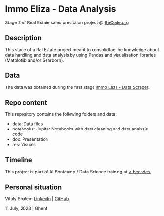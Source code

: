 # Immo Eliza - Data Analysis
Stage 2 of Real Estate sales prediction project @ [BeCode.org](www.becode.org)

## Description

This stage of a Ral Estate project meant to consolidtae the knowledge about data handling and data analysis by using Pandas and visualisation libraries (Matplotlib and/or Searborn).

## Data

The data was obtained during the first stage [Immo Eliza - Data Scraper](https://github.com/vitaly-shalem/ImmoEliza-DataScraper).

## Repo content

This repository contains the following folders and data:
- data: Data files
- notebooks: Jupiter Notebooks with data cleaning and data analysis code
- doc: Presentation
- res: Visuals

## Timeline

This project is part of AI Bootcamp / Data Science training at [<.becode>](www.becode.org)

## Personal situation

Vitaly Shalem [LinkedIn](https://www.linkedin.com/in/vitaly-shalem-26aab265/) | [GitHub](https://github.com/vitaly-shalem).

11 July, 2023 | Ghent
